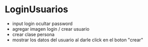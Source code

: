 # LoginUsuarios
 
- input login ocultar password
- agregar imagen login / crear usuario
- crear clase persona
- mostrar los datos del usuario al darle click en el boton "crear"
